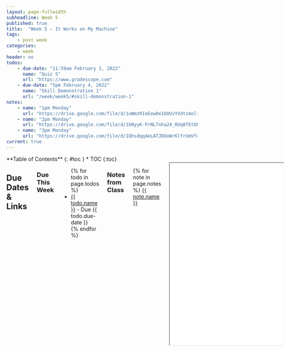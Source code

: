 ```yaml
---
layout: page-fullwidth
subheadline: Week 5
published: true
title:  "Week 5 – It Works on My Machine"
tags:
    - post week
categories:
    - week
header: no
todos:
    - due-date: "11:59am February 2, 2022"
      name: "Quiz 5"
      url: "https://www.gradescope.com"
    - due-date: "5pm February 4, 2022"
      name: "Skill Demonstration 1"
      url: "/week/week5/#skill-demonstration-1"
notes:
    - name: "1pm Monday"
      url: "https://drive.google.com/file/d/1uWmzRIeEew0e1OOUvYVdtsAol32YY8SB"
    - name: "2pm Monday"
      url: "https://drive.google.com/file/d/1bNyyK-PrNLTnha24_RUq8fEtULqIUVzF"
    - name: "3pm Monday"
      url: "https://drive.google.com/file/d/1Qhsdqq4eLATJDOoWrKlfrUmVfdhUuncg"
current: true
---
```


<div class="row">
<div class="medium-4 medium-push-8 columns" markdown="1">
<div class="panel radius fixed-toc"  data-options="sticky_on:large" markdown="1">
**Table of Contents**
{: #toc }
*  TOC
{:toc}
</div>
</div><!-- /.medium-4.columns -->

<div class="medium-8 medium-pull-4 columns" markdown="1">

## Due Dates & Links

### Due This Week

<ul>
{% for todo in page.todos %}
<li><a href="{{ todo.url }}">{{ todo.name }}</a> - Due {{ todo.due-date }}</li>
{% endfor %}
</ul>

### Notes from Class

{% for note in page.notes %}
<a href="{{ note.url }}">{{ note.name }}</a>
<iframe src="{{ note.url }}/preview" width="640" height="480" allow="autoplay"></iframe>
{% endfor %}

## Lab Tasks

As usual, some of the lab tasks could change a bit before Wednesday, but the
general outline is here.

Note that the _skill demonstration_ description is firm, and we'll only add
clarifications and extra information, not change the task, at this point.

Today is a bit “potpourri” and a bit “choose your own adventure.” There are a
few short things I want to make sure everyone does, and then a few _options_ for
how to spend your time. These include some cool tips and tricks that might help
you out in the future, some situations that students have run into explicitly in
class, and a space to chat about what you're doing for your skill demo.

Do the **required tasks**, then as a group pick some of the others to try.  If
you have time, do them all!

### Required Task – Synchronize Your Group Work

You've all done some work either in the same repository or in different
repositories over the last few labs. Take some time to make sure everyone has
the most up-to-date version of the `markdown-parse` you're working on as a
group. You could do this in a few ways; figure out which strategy works best for
your group! For example, you might:

- Put all links to Github repositories in your shared notes doc
- Have one person add all the tests + fixes from the other repository to their
repository
- Have everyeone else copy that work back to their own copy
- Have everyone pull/clone their copy and make sure they can run the tests

**Write in notes**: Include screenshots from each group member getting it all to
work.

### Required Task – Setup Github Actions on a Repository

In class on Monday, we saw how to create a Github Action that would run our
tests. Refer to that video. Set up a Github Action that runs your JUnit tests
from last week. (You can see how it was set up here:
[https://github.com/ucsd-cse15l-w22/markdown-parse](https://github.com/ucsd-cse15l-w22/markdown-parse)).

Commit and push a failing test. How does it show up on Github? Do you get any
other notifications?

Commit and push a fix to the test. How does it show up on Github? Do you get any
other notifications?

**Write in notes**: Take screenshots of and copy links to the output from the
above steps.

### Required Task – Improve `markdown-parse`

In the past few labs, you worked on adding tests and improving `markdown-parse`.

Do this once more – add one new **failure-inducing input**, add it as a JUnit
test, then commit and push with the failing output in the commit message.

Then, come up with a fix/improvement to the code to address this case while
still succeeding on all the previous test cases. Commit and push the change.

**Write in notes**: Add the links to the commits you made above.


### Group Choice 1 – Streamline `ssh` Configuration

When you log into `ieng6` from your laptop, you type something like:

```
$ ssh cs15lwi22zzz@ieng6.ucsd.edu
```

That's a lot to type and remember! SSH, like many programs, has configuration
files that can save you some typing. You can put an entry in `~/.ssh/config`
that tells SSH what username to use when logging into specific servers, and even
give servers nicknames. For example, try opening `~/.ssh/config` (on _your_
computer, creating it if it doesn't exist), and adding these lines:

```
Host ieng6
    HostName ieng6.ucsd.edu
    User cs15lwi22zzz (use your username)
```

And then try this command:

```
ssh ieng6
```

If things are set up correctly, this should use the key and log you in with the
username you specified using your public key.

If this doesn't work, you can try adding a line to explicitly refer to your
`id_rsa` file:

```
Host ieng6
    HostName ieng6.ucsd.edu
    User cs15lwi22zzz (use your username)
    IdentityFile ~/.ssh/id_rsa_ucsd
```

Note that paths may look a little different on Windows, they may use `\` instead
of `/` for instance. Talk with your group and think about any errors you get,
and if they could be related to paths or other issues you've seen in the past!

**Write in notes**: Take screenshots of your new login that's faster and easier
to type! It will look something like this:

```
⤇ ssh ieng6
Last login: Tue Feb  1 15:54:09 2022 from joes-mbp.dynamic.ucsd.edu
quota: No filesystem specified.
Hello cs15lwi22, you are currently logged into ieng6-201.ucsd.edu

You are using 0% CPU on this system

Cluster Status
Hostname     Time    #Users  Load  Averages
ieng6-201   15:55:01   21  0.25,  0.44,  0.62
ieng6-202   15:55:01   20  0.11,  0.07,  0.07
ieng6-203   15:55:01   13  1.27,  1.32,  1.28


Tue Feb 01, 2022  3:56pm - Prepping cs15lwi22
[cs15lwi22@ieng6-201]:~:93$
```

You can change `ieng6` after `Host` to another name if you like; it's an alias
you are inventing for `ssh` to interpret.


A related post is [this
answer](https://stackoverflow.com/questions/10197559/ssh-configuration-override-the-default-username).
### Group Choice 2 – Set up Github Access from ieng6

In command-line `git`, we saw in class how to use `clone` and `pull` to get code
from Github, and `git status` to check the status. We didn't see as much how to
`commit` and `push` from the command line. In fact, if you try to do this from
the command line, you'll likely see an error! Here's what it looks like for me
after I make an edit to `MarkdownParse.java` and try to add, commit, and push
it:

```
⤇ git status
On branch main
Your branch is up to date with 'origin/main'.

Changes not staged for commit:
  (use "git add <file>..." to update what will be committed)
  (use "git restore <file>..." to discard changes in working directory)
	modified:   MarkdownParse.java

no changes added to commit (use "git add" and/or "git commit -a")
⤇ git add MarkdownParse.java
⤇ git commit -m "adding a line"
[main 4cbda16] adding a line
 1 file changed, 2 insertions(+), 1 deletion(-)
⤇ git push origin main
Username for 'https://github.com': jpolitz
Password for 'https://jpolitz@github.com':
remote: Support for password authentication was removed on August 13, 2021. Please use a personal access token instead.
remote: Please see https://github.blog/2020-12-15-token-authentication-requirements-for-git-operations/ for more information.
fatal: Authentication failed for 'https://github.com/ucsd-cse15l-wi22/markdown-parse/'
```

The error message, with [this article
referenced](https://github.blog/2020-12-15-token-authentication-requirements-for-git-operations/),
explains that you can _no longer_ use a password for this operation. You _must_
use a token-based login mechanism like SSH keys.

To address this, you can follow the instructions here in [this
tutorial](https://docs.github.com/en/authentication/connecting-to-github-with-ssh/adding-a-new-ssh-key-to-your-github-account)
to add the _public key_ you made as part of the remote access lab to Github. You
can also make a new SSH key and have one for your access to `ieng6` and one for
access to Github. Try it!

**Write in notes**: You'll know you've succeeded when you can use `git push
origin main` after committing to push your changes to Github from the command
line.

#### Managing Multiple Keys

If you do make another key, you can also make a change to your `.ssh/config` on
your computer to have an entry for Github. For example, Joe has this entry in
his `.ssh/config`:

```
Host github.com
    HostName github.com
    User jpolitz
    IdentityFile ~/.ssh/id_rsa_github
```

When I made that key, I didn't just press `Enter` to use the default filename,
but made a new file by writing out the path to it:

```
⤇ ssh-keygen
Generating public/private rsa key pair.
Enter file in which to save the key (/Users/joe/.ssh/id_rsa): /Users/joe/.ssh/id_rsa_github
```

#### A Key on ieng6

For even more command-line pushing fun, you can _also_ run `ssh-keygen` while
logged into your course-specific account, then copy the public key to Github
following the tutorial above. That will allow you to push to Github from the
`ieng6` machines. If you're working on those computers while physically in the
labs, it's a good idea to get this set up!

This kind of use case is why Github lets you upload multiple different public
keys.

### Group Choice 3 – Copy Whole Directories with `scp -r`

We've often been working with entire _directories_ of files (like with `lib/`).
Our strategies for copying a single file with `scp` from week 1 won't
necessarily work as a result, or at least will be much more onerous (we'd have
to copy file after file). And with subdirectories like `lib/`, we'd have to
figure out how make the directories on the remote server, and then copy the
files inside... tiring and error prone!

Thankfully, `scp` has an option for handling this. We can ask `scp` to copy
_recursively_, meaning it will copy a directory and all the files and
directories within it, and all the files and directories within those, and so
on.

That means we could copy our whole `markdown-parse` directory to the server with
one command (and then use other tools we know to run the code there).

Say we're in a terminal, and the working directory is our checkout of
`markdown-parse`:

```
⤇ pwd
/Users/joe/src/markdown-parse
⤇ ls
MarkdownParse.java     test-file2.md          test-file6.md
MarkdownParseTest.java test-file3.md          test-file7.md
lib                    test-file4.md          test-file8.md
test-file.md           test-file5.md
```

We can use `scp` to copy _this directory_ (represented by `.`) to the remote
server. We also have to give a name of the directory we want it to copy into on
the remote server:

```
$ scp -r . cs15lwi22@ieng6.ucsd.edu:~/markdown-parse
```

The `-r` option tells `scp` to work recursively. The `.` is the _source_, and is
the current directory. The `~/markdown-parse` tells `scp` to create the
`markdown-parse` directory on the remote server (if it doesn't exist), and then
copy the contents of this directory recursively there.

If we do this, then we can log into the server with `ssh` and see all of our
files there in a directory called `markdown-parse`:

```
⤇ scp -r . ieng6:markdown-parse
test-file5.md                                 100%   39    13.5KB/s   00:00
MarkdownParseTest.java                        100%  568   205.4KB/s   00:00
...
test-file6.md                                 100%   27    12.8KB/s   00:00
test-file2.md                                 100%  110    56.1KB/s   00:00
⤇ ssh cs15lwi22@ieng6.ucsd.edu
[cs15lwi22@ieng6-201]:~:99$ ls markdown-parse
MarkdownParse.java      test-file.md   test-file4.md  test-file7.md
MarkdownParseTest.java  test-file2.md  test-file5.md  test-file8.md
lib                     test-file3.md  test-file6.md
```

Note that when we do this it copies not just the files we see with `ls`, but
_all_ of the files in `.git` as well. This is fine for most uses you'll run
into. However, you can have more control over what gets copied. Try this command:

```
⤇ scp -r *.java *.md lib/ cs15lwi22@ieng6.ucsd.edu:markdown-parse
```

What does that copy? What do you think `*.java` and `*.md` mean?

**Write in notes**: Take a screenshot of copying the files with `scp` as above.
Can you come up with a way to write a single command that will copy a whole
directory, then `ssh` to the server and run a command?

Note that if you did the first option for streamlining your .ssh configuration,
you can use the short name for `ieng6` in all of these `scp` and `ssh` commands!
For example you could shorten the second command to

```
⤇ scp -r *.java *.md lib/ ieng6:markdown-parse
```

(A useful reference on `scp -r` is this [answer
online on serverfault](https://serverfault.com/questions/264595/can-scp-copy-directories-recursively))

### Group Choice 4 – Discuss Strategies for Skill Demo Video

Have a conversation about tips, techniques, and strategies for your first skill
demonstration video! The sample video and task is below. Feel free to ask
questions about it on Piazza.

## Skill Demonstration 1

For your first skill demonstration video, you will record a screencast of
yourself (using Zoom is one good way) demonstrating some of the concrete skills
you learned in the first 4 weeks of the course.

### Task

In the video, show:

- Your face + a photo ID (that's the only time you have to show your face)
- Creating a new repository on Github
- Creating a file with a Java class
- Creating another file with a JUnit test for a method in that class, the test
must *fail* initially
- Add any code/libraries needed to make the JUnit test run
- Commiting all of the code/libraries required for running that test
- Running the test in your `cs15l` course-specific account
- Fix the test so it *passes*, then run it again on your `cs15l1` account and
commit/push the changes (you can commit/push and run the update in any order)

### Constraints and Examples

You must do this all in one take (you can't stitch together multiple videos) and
the video needs to be less than 15 minutes. Probably your first try won't be 15
minutes – you may have to practice several times to get the process down to 15
minutes; you are free to ask for any help you need in getting your own process
down to that time!

The classes and method you create can be anything, and you could copy/paste
their contents from somewhere, but you have to create the files as part of your
video.

Similarly, you have to create a new repository as part of the video, perform all
commits as part of the video, show the tests running as part of the video, and
so on.

It's up to you how to run the test in your `cs15l` account:

- You could `scp` the relevant files after they are created and/or updated
- You could `ssh` into your account and clone the repository, then `pull` on updates
- You could do something else that you prefer

Here's an example of Joe doing the task:

[https://youtu.be/5JsG06Dz-tc](https://youtu.be/5JsG06Dz-tc)

A brief tutorial on how to make a recording with Zoom is here:

[https://drive.google.com/open?id=1KROMAQuTCk40zwrEFotlYSJJQdcG_GUU](https://drive.google.com/open?id=1KROMAQuTCk40zwrEFotlYSJJQdcG_GUU)


### Submission

The video must be submitted by **5pm Friday, February 4**.

Upload your video file to the Skill Demonstration 1 - Video assignment on
Gradescope. Make sure to try uploading well in advance of the deadline for two
reasons:

1. Make sure that you aren't recording an extremely large/high-definition video;
there are some (reasonable) file-size limits
2. Make sure you have time to upload the video

If something goes wrong for you uploading near the deadline (for example, you
only have a link to a video instead of an actual video to upload for some
reason), upload a README file explaining the situation to the best of your
ability instead of the video itself.

Once submitted, you should be able to see the video file you uploaded and check
that it plays within Gradescope. Please do so!
